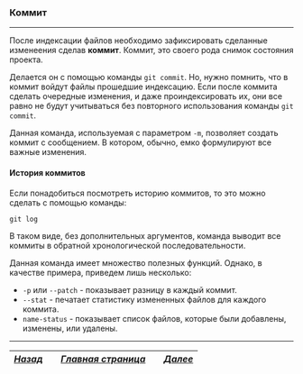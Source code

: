 ### Коммит

___
После индексации файлов  необходимо зафиксировать сделанные изменеения сделав **коммит**. Коммит, это своего рода снимок состояния проекта.

Делается он с помощью команды `git commit`. Но, нужно помнить, что в коммит войдут файлы прошедшие индексацию. Если после коммита сделать очередные изменения, и даже проиндексировать их, они все равно не будут учитываться без повторного использования команды `git commit`.

Данная команда, используемая с параметром `-m`,  позволяет создать коммит с сообщением. В котором, обычно, емко формулируют все важные изменения.

#### История коммитов

Если понадобиться посмотреть историю коммитов, то это можно сделать с помощью команды:

    git log
    
В таком виде, без дополнительных аргументов, команда выводит все коммиты в обратной хронологической последовательности.

Данная команда имеет множество полезных функций. Однако, в качестве примера, приведем лишь несколько:
- `-p` или `--patch` - показывает разницу в каждый коммит.
- `--stat` - печатает статистику измененных файлов для каждого коммита.
- `name-status` - показывает список файлов, которые были добавлены, изменены, или удалены.

___

| [***Назад***](4add.md)|            | [***Главная страница***](readme.md)|            | [***Далее***](6remote.md) |
|-----------|:-----------:|:-----------:|:-----------:|:-----------:|